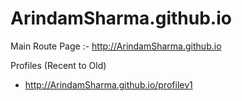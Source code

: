 # ArindamSharma.github.io
Main Route Page :- http://ArindamSharma.github.io

Profiles (Recent to Old)
* http://ArindamSharma.github.io/profilev1
<!-- * Latest :- http://ArindamSharma.github.io/profilev2 -->
